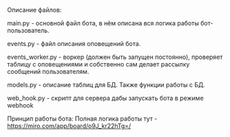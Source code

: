 Описание файлов:


main.py - основной файл бота, в нём описана вся логика работы бот-пользователь.

events.py - файл описания оповещений бота.

events_worker.py - воркер (должен быть запущен постоянно), проверяет таблицу с оповещениями и собственно сам делает рассылку сообщений пользователям.

models.py - описание таблиц для БД. Также функции работы с БД.

web_hook.py - скрипт для сервера дабы запускать бота в режиме webhook

Принцип работы бота:
Полная логика работы тут - https://miro.com/app/board/o9J_kr22hTg=/

